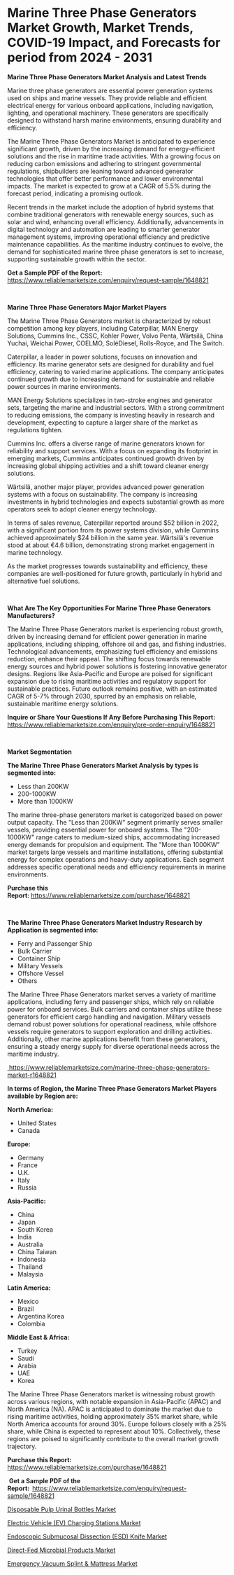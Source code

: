 <p><h1>Marine Three Phase Generators Market Growth, Market Trends, COVID-19 Impact, and Forecasts for period from 2024 - 2031</h1></p><p><strong>Marine Three Phase Generators Market Analysis and Latest Trends</strong></p>
<p><p>Marine three phase generators are essential power generation systems used on ships and marine vessels. They provide reliable and efficient electrical energy for various onboard applications, including navigation, lighting, and operational machinery. These generators are specifically designed to withstand harsh marine environments, ensuring durability and efficiency.</p><p>The Marine Three Phase Generators Market is anticipated to experience significant growth, driven by the increasing demand for energy-efficient solutions and the rise in maritime trade activities. With a growing focus on reducing carbon emissions and adhering to stringent governmental regulations, shipbuilders are leaning toward advanced generator technologies that offer better performance and lower environmental impacts. The market is expected to grow at a CAGR of 5.5% during the forecast period, indicating a promising outlook.</p><p>Recent trends in the market include the adoption of hybrid systems that combine traditional generators with renewable energy sources, such as solar and wind, enhancing overall efficiency. Additionally, advancements in digital technology and automation are leading to smarter generator management systems, improving operational efficiency and predictive maintenance capabilities. As the maritime industry continues to evolve, the demand for sophisticated marine three phase generators is set to increase, supporting sustainable growth within the sector.</p></p>
<p><strong>Get a Sample PDF of the Report:&nbsp;</strong> <a href="https://www.reliablemarketsize.com/enquiry/request-sample/1648821?utm_campaign=1518&utm_medium=2&utm_source=Github&utm_content=ia&utm_term=15102024&utm_id=marine-three-phase-generators">https://www.reliablemarketsize.com/enquiry/request-sample/1648821</a></p>
<p>&nbsp;</p>
<p><strong>Marine Three Phase Generators Major Market Players</strong></p>
<p><p>The Marine Three Phase Generators market is characterized by robust competition among key players, including Caterpillar, MAN Energy Solutions, Cummins Inc., CSSC, Kohler Power, Volvo Penta, Wärtsilä, China Yuchai, Weichai Power, COELMO, SoléDiesel, Rolls-Royce, and The Switch.</p><p>Caterpillar, a leader in power solutions, focuses on innovation and efficiency. Its marine generator sets are designed for durability and fuel efficiency, catering to varied marine applications. The company anticipates continued growth due to increasing demand for sustainable and reliable power sources in marine environments.</p><p>MAN Energy Solutions specializes in two-stroke engines and generator sets, targeting the marine and industrial sectors. With a strong commitment to reducing emissions, the company is investing heavily in research and development, expecting to capture a larger share of the market as regulations tighten.</p><p>Cummins Inc. offers a diverse range of marine generators known for reliability and support services. With a focus on expanding its footprint in emerging markets, Cummins anticipates continued growth driven by increasing global shipping activities and a shift toward cleaner energy solutions.</p><p>Wärtsilä, another major player, provides advanced power generation systems with a focus on sustainability. The company is increasing investments in hybrid technologies and expects substantial growth as more operators seek to adopt cleaner energy technology.</p><p>In terms of sales revenue, Caterpillar reported around $52 billion in 2022, with a significant portion from its power systems division, while Cummins achieved approximately $24 billion in the same year. Wärtsilä's revenue stood at about €4.6 billion, demonstrating strong market engagement in marine technology.</p><p>As the market progresses towards sustainability and efficiency, these companies are well-positioned for future growth, particularly in hybrid and alternative fuel solutions.</p></p>
<p>&nbsp;</p>
<p><strong>What Are The Key Opportunities For Marine Three Phase Generators Manufacturers?</strong></p>
<p><p>The Marine Three Phase Generators market is experiencing robust growth, driven by increasing demand for efficient power generation in marine applications, including shipping, offshore oil and gas, and fishing industries. Technological advancements, emphasizing fuel efficiency and emissions reduction, enhance their appeal. The shifting focus towards renewable energy sources and hybrid power solutions is fostering innovative generator designs. Regions like Asia-Pacific and Europe are poised for significant expansion due to rising maritime activities and regulatory support for sustainable practices. Future outlook remains positive, with an estimated CAGR of 5-7% through 2030, spurred by an emphasis on reliable, sustainable maritime energy solutions.</p></p>
<p><strong>Inquire or Share Your Questions If Any Before Purchasing This Report:</strong> <a href="https://www.reliablemarketsize.com/enquiry/pre-order-enquiry/1648821?utm_campaign=1518&utm_medium=2&utm_source=Github&utm_content=ia&utm_term=15102024&utm_id=marine-three-phase-generators">https://www.reliablemarketsize.com/enquiry/pre-order-enquiry/1648821</a></p>
<p>&nbsp;</p>
<p><strong>Market Segmentation</strong></p>
<p><strong>The Marine Three Phase Generators Market Analysis by types is segmented into:</strong></p>
<p><ul><li>Less than 200KW</li><li>200-1000KW</li><li>More than 1000KW</li></ul></p>
<p><p>The marine three-phase generators market is categorized based on power output capacity. The "Less than 200KW" segment primarily serves smaller vessels, providing essential power for onboard systems. The "200-1000KW" range caters to medium-sized ships, accommodating increased energy demands for propulsion and equipment. The "More than 1000KW" market targets large vessels and maritime installations, offering substantial energy for complex operations and heavy-duty applications. Each segment addresses specific operational needs and efficiency requirements in marine environments.</p></p>
<p><strong>Purchase this Report:&nbsp;</strong><a href="https://www.reliablemarketsize.com/purchase/1648821?utm_campaign=1518&utm_medium=2&utm_source=Github&utm_content=ia&utm_term=15102024&utm_id=marine-three-phase-generators">https://www.reliablemarketsize.com/purchase/1648821</a></p>
<p>&nbsp;</p>
<p><strong>The Marine Three Phase Generators Market Industry Research by Application is segmented into:</strong></p>
<p><ul><li>Ferry and Passenger Ship</li><li>Bulk Carrier</li><li>Container Ship</li><li>Military Vessels</li><li>Offshore Vessel</li><li>Others</li></ul></p>
<p><p>The Marine Three Phase Generators market serves a variety of maritime applications, including ferry and passenger ships, which rely on reliable power for onboard services. Bulk carriers and container ships utilize these generators for efficient cargo handling and navigation. Military vessels demand robust power solutions for operational readiness, while offshore vessels require generators to support exploration and drilling activities. Additionally, other marine applications benefit from these generators, ensuring a steady energy supply for diverse operational needs across the maritime industry.</p></p>
<p><a href="https://www.reliablemarketsize.com/marine-three-phase-generators-market-r1648821?utm_campaign=1518&utm_medium=2&utm_source=Github&utm_content=ia&utm_term=15102024&utm_id=marine-three-phase-generators">&nbsp;https://www.reliablemarketsize.com/marine-three-phase-generators-market-r1648821</a></p>
<p><strong>In terms of Region, the Marine Three Phase Generators Market Players available by Region are:</strong></p>
<p>
    <p> <strong> North America: </strong>
        <ul>
            <li>United States</li>
            <li>Canada</li>
        </ul>
        </p> 
    <p> <strong> Europe: </strong>
        <ul>
            <li>Germany</li>
            <li>France</li>
            <li>U.K.</li>
            <li>Italy</li>
            <li>Russia</li>
        </ul>
        </p> 
    <p> <strong> Asia-Pacific: </strong>
        <ul>
            <li>China</li>
            <li>Japan</li>
            <li>South Korea</li>
            <li>India</li>
            <li>Australia</li>
            <li>China Taiwan</li>
            <li>Indonesia</li>
            <li>Thailand</li>
            <li>Malaysia</li>
        </ul>
        </p> 
    <p> <strong> Latin America: </strong>
        <ul>
            <li>Mexico</li>
            <li>Brazil</li>
            <li>Argentina Korea</li>
            <li>Colombia</li>
        </ul>
        </p> 
    <p> <strong> Middle East & Africa: </strong>
        <ul>
            <li>Turkey</li>
            <li>Saudi</li>
            <li>Arabia</li>
            <li>UAE</li>
            <li>Korea</li>
        </ul>
    </p>
    </p>
<p><p>The Marine Three Phase Generators market is witnessing robust growth across various regions, with notable expansion in Asia-Pacific (APAC) and North America (NA). APAC is anticipated to dominate the market due to rising maritime activities, holding approximately 35% market share, while North America accounts for around 30%. Europe follows closely with a 25% share, while China is expected to represent about 10%. Collectively, these regions are poised to significantly contribute to the overall market growth trajectory.</p></p>
<p><strong>Purchase this Report: </strong><a href="https://www.reliablemarketsize.com/purchase/1648821?utm_campaign=1518&utm_medium=2&utm_source=Github&utm_content=ia&utm_term=15102024&utm_id=marine-three-phase-generators">https://www.reliablemarketsize.com/purchase/1648821</a></p>
<p>&nbsp;<strong>Get a Sample PDF of the Report:&nbsp;&nbsp;</strong><a href="https://www.reliablemarketsize.com/enquiry/request-sample/1648821?utm_campaign=1518&utm_medium=2&utm_source=Github&utm_content=ia&utm_term=15102024&utm_id=marine-three-phase-generators">https://www.reliablemarketsize.com/enquiry/request-sample/1648821</a></p>
<p><strong></strong></p>
<p><p><a href="https://www.linkedin.com/pulse/global-disposable-pulp-urinal-bottles-market-pulse-trends-ciohe?utm_campaign=1518&utm_medium=2&utm_source=Github&utm_content=ia&utm_term=15102024&utm_id=marine-three-phase-generators">Disposable Pulp Urinal Bottles Market</a></p><p><a href="https://www.linkedin.com/pulse/global-perspectives-electric-vehicle-ev-charging-stations-5yape?utm_campaign=1518&utm_medium=2&utm_source=Github&utm_content=ia&utm_term=15102024&utm_id=marine-three-phase-generators">Electric Vehicle (EV) Charging Stations Market</a></p><p><a href="https://www.linkedin.com/pulse/future-ready-strategic-insights-global-endoscopic-submucosal-wzgde?utm_campaign=1518&utm_medium=2&utm_source=Github&utm_content=ia&utm_term=15102024&utm_id=marine-three-phase-generators">Endoscopic Submucosal Dissection (ESD) Knife Market</a></p><p><a href="https://www.linkedin.com/pulse/strategic-roadmap-global-direct-fed-microbial-products-market-l1rfe?trk=public_post_embed_feed-article-content&utm_campaign=1518&utm_medium=2&utm_source=Github&utm_content=ia&utm_term=15102024&utm_id=marine-three-phase-generators">Direct-Fed Microbial Products Market</a></p><p><a href="https://www.linkedin.com/pulse/emergency-vacuum-splint-mattress-market-size-growth-industry-h2sse?trk=public_post_embed_feed-article-content&utm_campaign=1518&utm_medium=2&utm_source=Github&utm_content=ia&utm_term=15102024&utm_id=marine-three-phase-generators">Emergency Vacuum Splint & Mattress Market</a></p></p>
